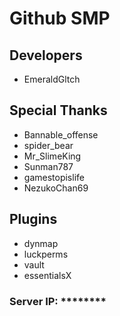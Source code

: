 # Github SMP

## Developers
  - EmeraldGltch
  
## Special Thanks
  - Bannable_offense
  - spider_bear
  - Mr_SlimeKing
  - Sunman787
  - gamestopislife
  - NezukoChan69

## Plugins
  - dynmap
  - luckperms
  - vault
  - essentialsX

### Server IP: ********
